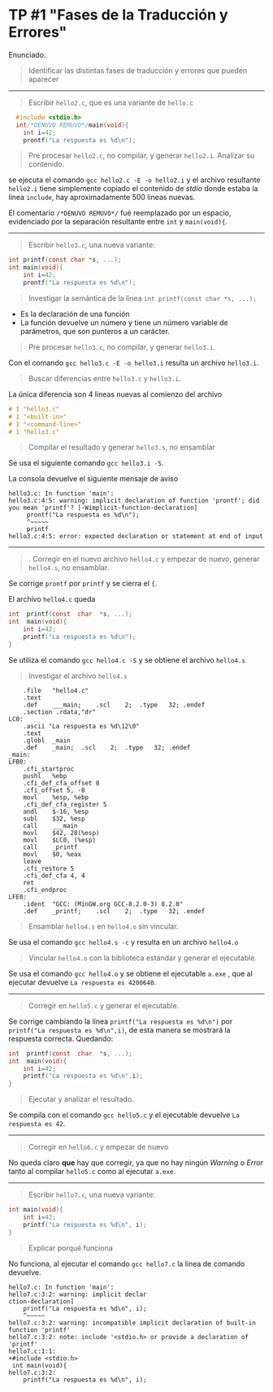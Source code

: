 
# TP #1 "Fases de la Traducción y Errores"

Enunciado:
> Identificar las distintas fases de traducción y errores que pueden aparecer
___
> Escribir `hello2.c`, que es una variante de `hello.c`
```c
  #include <stdio.h>
  int/*DENUVO REMUVO*/main(void){
    int i=42;
    prontf("La respuesta es %d\n");
```
> Pre procesar `hello2.c`, no compilar, y generar `hello2.i`. Analizar su contenido. 

se ejecuta el comando `gcc hello2.c -E -o hello2.i` y el archivo resultante `hello2.i` tiene simplemente
copiado el contenido de *stdio* donde estaba la linea `include`, hay aproximadamente 500 lineas nuevas.

El comentario `/*DENUVO REMUVO*/` fué reemplazado por un espacio, evidenciado por la separación resultante entre `int` y `main(void){`.
___
> Escribir `hello3.c`, una nueva variante:
```c
int printf(const char *s, ...);
int main(void){
    int i=42;
    prontf("La respuesta es %d\n");
```
> Investigar la semántica de la linea `int printf(const char *s, ...);`
* Es la declaración de una función
* La función devuelve un número y tiene un número variable de parámetros, que son punteros a un carácter.
> Pre procesar `hello3.c`, no compilar, y generar `hello3.i`. 

Con el comando `gcc hello3.c -E -o hello3.i` resulta un archivo `hello3.i`.
> Buscar diferencias entre `hello3.c` y `hello3.i`.

La única diferencia son 4 lineas nuevas al comienzo del archivo
```c
# 1 "hello3.c"
# 1 "<built-in>"
# 1 "<command-line>"
# 1 "hello3.c"
```
> Compilar el resultado y generar `hello3.s`, no ensamblar

Se usa el siguiente comando `gcc hello3.i -S`.

La consola devuelve el siguiente mensaje de aviso
```
hello3.c: In function 'main':
hello3.c:4:5: warning: implicit declaration of function 'prontf'; did you mean 'printf'? [-Wimplicit-function-declaration]
     prontf("La respuesta es %d\n");
     ^~~~~~
     printf
hello3.c:4:5: error: expected declaration or statement at end of input
```
___
> . Corregir en el nuevo archivo `hello4.c` y empezar de nuevo, generar `hello4.s`, no ensamblar.
> 
Se corrige `prontf` por `printf` y se cierra el `{`.

El archivo `hello4.c` queda
```c
int  printf(const  char  *s, ...);
int  main(void){
	int i=42;
	printf("La respuesta es %d\n");
}
```
Se utiliza el comando `gcc hello4.c -S` y se obtiene el archivo `hello4.s`
> Investigar el archivo `hello4.s`
```assembly
	.file	"hello4.c"
	.text
	.def	___main;	.scl	2;	.type	32;	.endef
	.section .rdata,"dr"
LC0:
	.ascii "La respuesta es %d\12\0"
	.text
	.globl	_main
	.def	_main;	.scl	2;	.type	32;	.endef
_main:
LFB0:
	.cfi_startproc
	pushl	%ebp
	.cfi_def_cfa_offset 8
	.cfi_offset 5, -8
	movl	%esp, %ebp
	.cfi_def_cfa_register 5
	andl	$-16, %esp
	subl	$32, %esp
	call	___main
	movl	$42, 28(%esp)
	movl	$LC0, (%esp)
	call	_printf
	movl	$0, %eax
	leave
	.cfi_restore 5
	.cfi_def_cfa 4, 4
	ret
	.cfi_endproc
LFE0:
	.ident	"GCC: (MinGW.org GCC-8.2.0-3) 8.2.0"
	.def	_printf;	.scl	2;	.type	32;	.endef
```

> Ensamblar `hello4.s` en `hello4.o` sin vincular.

Se usa el comando `gcc hello4.s -c` y resulta en un archivo `hello4.o`
> Vincular `hello4.o` con la biblioteca estándar y generar el ejecutable.

Se usa el comando `gcc hello4.o` y se obtiene el ejecutable `a.exe` , que al ejecutar devuelve `La respuesta es 4200640`.
___
> Corregir en `hello5.c` y generar el ejecutable.

Se corrige cambiando la línea `printf("La respuesta es %d\n")` por `printf("La respuesta es %d\n",i)`, de esta manera se mostrará la respuesta correcta. Quedando:
```c
int  printf(const  char  *s, ...);
int  main(void){
	int i=42;
	printf("La respuesta es %d\n",i);
}
```
> Ejecutar y analizar el resultado.

Se compila con el comando `gcc hello5.c` y el ejecutable devuelve `La respuesta es 42`.
___
> Corregir en `hello6.c` y empezar de nuevo

No queda claro **que** hay que corregir, ya que no hay ningún _Warning_ o _Error_ tanto al compilar `hello5.c` como al ejecutar `a.exe`.
___
> Escribir `hello7.c`, una nueva variante:
```c
int main(void){
	int i=42;
	printf("La respuesta es %d\n", i);
}
```
> Explicar porqué funciona

No funciona, al ejecutar el comando `gcc hello7.c` la linea de comando devuelve.
```
hello7.c: In function 'main':
hello7.c:3:2: warning: implicit declar
ction-declaration]
	printf("La respuesta es %d\n", i);
	^~~~~~
hello7.c:3:2: warning: incompatible implicit declaration of built-in function 'printf'
hello7.c:3:2: note: include '<stdio.h> or provide a declaration of 'printf'
hello7.c:1:1:
+#include <stdio.h>
 int main(void){
hello7.c:3:2:
	printf("La respuesta es %d\n", i);
```
